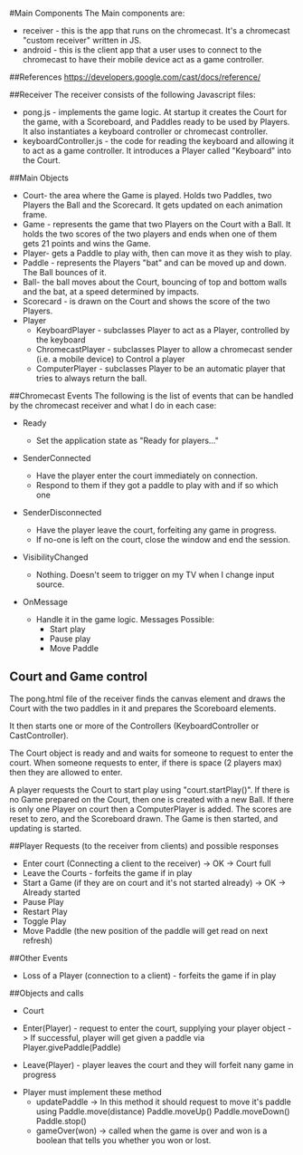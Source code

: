 #Main Components
The Main components are:

* receiver - this is the app that runs on the chromecast. It's a chromecast "custom receiver" written in JS.
* android  - this is the client app that a user uses to connect to the chromecast to have their mobile device act as a game controller.

##References
https://developers.google.com/cast/docs/reference/

##Receiver
The receiver consists of the following Javascript files:
* pong.js - implements the game logic. At startup it creates the Court for the game, with a Scoreboard, and Paddles ready to be used by Players. It also instantiates a keyboard controller or chromecast controller.
* keyboardController.js - the code for reading the keyboard and allowing it to act as a game controller. It introduces a Player called "Keyboard" into the Court.

##Main Objects
* Court- the area where the Game is played. Holds two Paddles, two Players the Ball and the Scorecard. It gets updated on each animation frame.
* Game - represents the game that two Players on the Court with a Ball. It holds the two scores of the two players and ends when one of them gets 21 points and wins the Game.
* Player- gets a Paddle to play with, then can move it as they wish to play.
* Paddle - represents the Players "bat" and can be moved up and down. The Ball bounces of it.
* Ball- the ball moves about the Court, bouncing of top and bottom walls and the bat, at a speed determined by impacts.
* Scorecard - is drawn on the Court and shows the score of the two Players.
* Player
	* KeyboardPlayer - subclasses Player to act as a Player, controlled by the keyboard
	* ChromecastPlayer - subclasses Player to allow a chromecast sender (i.e. a mobile device) to Control a player
	* ComputerPlayer - subclasses Player to be an automatic player that tries to always return the ball.

##Chromecast Events
The following is the list of events that can be handled by the chromecast receiver and what I do in each case:

* Ready
	+ Set the application state as "Ready for players..."

* SenderConnected
	+ Have the player enter the court immediately on connection.
	+ Respond to them if they got a paddle to play with and if so which one

* SenderDisconnected
	+ Have the player leave the court, forfeiting any game in progress.
	+ If no-one is left on the court, close the window and end the session.

* VisibilityChanged
	+ Nothing. Doesn't seem to trigger on my TV when I change input source.

* OnMessage
	+ Handle it in the game logic.
	Messages Possible:
		+ Start play
		+ Pause play
		+ Move Paddle

## Court and Game control
The pong.html file of the receiver finds the canvas element and draws the Court with the two paddles in it
and prepares the Scoreboard elements.

It then starts one or more of the Controllers (KeyboardController or CastController).

The Court object is ready and and waits for someone to request to enter the court. When someone requests to enter, if there is space (2 players max) then they are allowed to enter.

A player requests the Court to start play using "court.startPlay()".
If there is no Game prepared on the Court, then one is created with a new Ball.
If there is only one Player on court then a ComputerPlayer is added.
The scores are reset to zero, and the Scoreboard drawn.
The Game is then started, and updating is started.

##Player Requests (to the receiver from clients) and possible responses
- Enter court (Connecting a client to the receiver)
	-> OK
	-> Court full
- Leave the Courts - forfeits the game if in play
- Start a Game (if they are on court and it's not started already)
	-> OK
	-> Already started
- Pause Play
- Restart Play
- Toggle Play
- Move Paddle (the new position of the paddle will get read on next refresh)

##Other Events
- Loss of a Player (connection to a client) - forfeits the game if in play

##Objects and calls
* Court
 - Enter(Player)   - request to enter the court, supplying your player object
	-> If successful, player will get given a paddle via Player.givePaddle(Paddle)

 - Leave(Player) - player leaves the court and they will forfeit nany game in progress

* Player must implement these method
  - updatePaddle
	-> In this method it should request to move it's paddle using
		Paddle.move(distance)
		Paddle.moveUp()
		Paddle.moveDown()
		Paddle.stop()
  - gameOver(won)
        -> called when the game is over and won is a boolean that tells you whether you won or lost.

